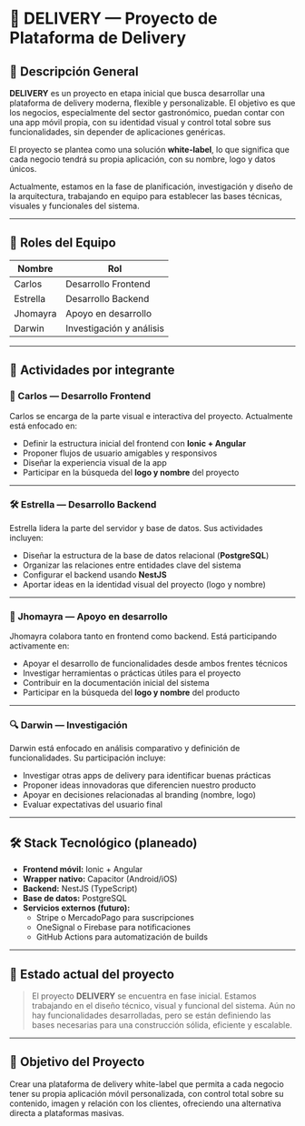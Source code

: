 # 🚚 DELIVERY — Proyecto de Plataforma de Delivery

## 🧠 Descripción General

**DELIVERY** es un proyecto en etapa inicial que busca desarrollar una plataforma de delivery moderna, flexible y personalizable. El objetivo es que los negocios, especialmente del sector gastronómico, puedan contar con una app móvil propia, con su identidad visual y control total sobre sus funcionalidades, sin depender de aplicaciones genéricas.

El proyecto se plantea como una solución **white-label**, lo que significa que cada negocio tendrá su propia aplicación, con su nombre, logo y datos únicos.

Actualmente, estamos en la fase de planificación, investigación y diseño de la arquitectura, trabajando en equipo para establecer las bases técnicas, visuales y funcionales del sistema.

---

## 👥 Roles del Equipo

| Nombre     | Rol                         |
|------------|------------------------------|
| Carlos     | Desarrollo Frontend          |
| Estrella   | Desarrollo Backend           |
| Jhomayra   | Apoyo en desarrollo          |
| Darwin     | Investigación y análisis     |

---

## 🧩 Actividades por integrante

### 🎨 Carlos — Desarrollo Frontend
Carlos se encarga de la parte visual e interactiva del proyecto. Actualmente está enfocado en:

- Definir la estructura inicial del frontend con **Ionic + Angular**
- Proponer flujos de usuario amigables y responsivos
- Diseñar la experiencia visual de la app
- Participar en la búsqueda del **logo y nombre** del proyecto

---

### 🛠️ Estrella — Desarrollo Backend
Estrella lidera la parte del servidor y base de datos. Sus actividades incluyen:

- Diseñar la estructura de la base de datos relacional (**PostgreSQL**)
- Organizar las relaciones entre entidades clave del sistema
- Configurar el backend usando **NestJS**
- Aportar ideas en la identidad visual del proyecto (logo y nombre)

---

### 🧪 Jhomayra — Apoyo en desarrollo
Jhomayra colabora tanto en frontend como backend. Está participando activamente en:

- Apoyar el desarrollo de funcionalidades desde ambos frentes técnicos
- Investigar herramientas o prácticas útiles para el proyecto
- Contribuir en la documentación inicial del sistema
- Participar en la búsqueda del **logo y nombre** del producto

---

### 🔍 Darwin — Investigación
Darwin está enfocado en análisis comparativo y definición de funcionalidades. Su participación incluye:

- Investigar otras apps de delivery para identificar buenas prácticas
- Proponer ideas innovadoras que diferencien nuestro producto
- Apoyar en decisiones relacionadas al branding (nombre, logo)
- Evaluar expectativas del usuario final

---

## 🛠️ Stack Tecnológico (planeado)

- **Frontend móvil:** Ionic + Angular
- **Wrapper nativo:** Capacitor (Android/iOS)
- **Backend:** NestJS (TypeScript)
- **Base de datos:** PostgreSQL
- **Servicios externos (futuro):**
  - Stripe o MercadoPago para suscripciones
  - OneSignal o Firebase para notificaciones
  - GitHub Actions para automatización de builds

---

## 🚧 Estado actual del proyecto

> El proyecto **DELIVERY** se encuentra en fase inicial. Estamos trabajando en el diseño técnico, visual y funcional del sistema. Aún no hay funcionalidades desarrolladas, pero se están definiendo las bases necesarias para una construcción sólida, eficiente y escalable.

---

## 📌 Objetivo del Proyecto

Crear una plataforma de delivery white-label que permita a cada negocio tener su propia aplicación móvil personalizada, con control total sobre su contenido, imagen y relación con los clientes, ofreciendo una alternativa directa a plataformas masivas.

